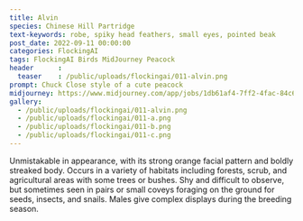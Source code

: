 ```yaml
---
title: Alvin
species: Chinese Hill Partridge
text-keywords: robe, spiky head feathers, small eyes, pointed beak 
post_date: 2022-09-11 00:00:00
categories: FlockingAI
tags: FlockingAI Birds MidJourney Peacock
header      :
  teaser    : /public/uploads/flockingai/011-alvin.png
prompt: Chuck Close style of a cute peacock
midjourney: https://www.midjourney.com/app/jobs/1db61af4-7ff2-4fac-84c6-86b93d774578
gallery: 
  - /public/uploads/flockingai/011-alvin.png
  - /public/uploads/flockingai/011-a.png
  - /public/uploads/flockingai/011-b.png
  - /public/uploads/flockingai/011-c.png
---
```


Unmistakable in appearance, with its strong orange facial pattern and boldly streaked body. Occurs in a variety of habitats including forests, scrub, and agricultural areas with some trees or bushes. Shy and difficult to observe, but sometimes seen in pairs or small coveys foraging on the ground for seeds, insects, and snails. Males give complex displays during the breeding season.
